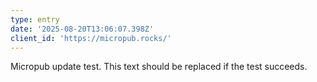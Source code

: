 ```yaml
---
type: entry
date: '2025-08-20T13:06:07.398Z'
client_id: 'https://micropub.rocks/'
---
```

Micropub update test. This text should be replaced if the test succeeds.
